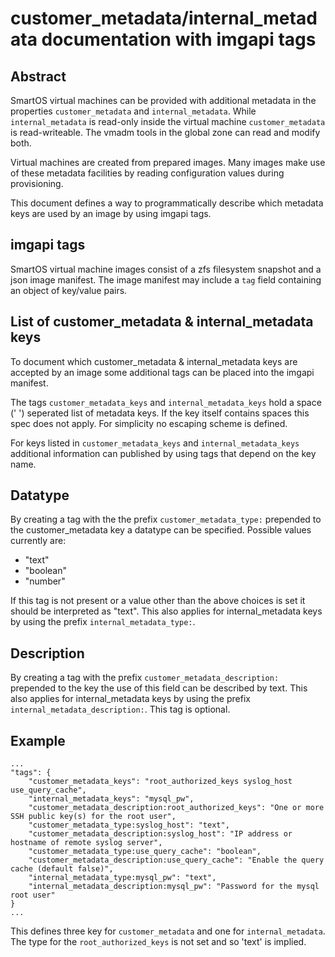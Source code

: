 # customer_metadata/internal_metadata documentation with imgapi tags


## Abstract

SmartOS virtual machines can be provided with additional metadata in the properties  <code>customer_metadata</code> and <code>internal_metadata</code>.
While <code>internal_metadata</code> is read-only inside the virtual machine <code>customer_metadata</code> is read-writeable. The vmadm tools in the global zone can read and modify both.

Virtual machines are created from prepared images. Many images make use of these metadata facilities by reading configuration values during provisioning.

This document defines a way to programmatically describe which metadata keys are used by an image by using imgapi tags.


## imgapi tags

SmartOS virtual machine images consist of a zfs filesystem snapshot and a json image manifest. The image manifest may include a <code>tag</code> field containing an object of key/value pairs.

## List of customer_metadata & internal_metadata keys

To document which customer_metadata & internal_metadata keys are accepted by an image some additional tags can be placed into the imgapi manifest.

The tags <code>customer_metadata_keys</code> and <code>internal_metadata_keys</code> hold a space (' ') seperated list of metadata keys.
If the key itself contains spaces this spec does not apply. For simplicity no escaping scheme is defined.

For keys listed in <code>customer_metadata_keys</code> and <code>internal_metadata_keys</code> additional information can published by using tags that depend on the key name.

## Datatype

By creating a tag with the the prefix <code>customer_metadata_type:</code> prepended to the customer_metadata key a datatype can be specified. Possible values currently are:

- "text"
- "boolean"
- "number"

If this tag is not present or a value other than the above choices is set it should be interpreted as "text". This also applies for internal_metadata keys by using the prefix <code>internal_metadata_type:</code>.

## Description

By creating a tag with the prefix <code>customer_metadata_description:</code> prepended to the key the use of this field can be described by text. This also applies for internal_metadata keys by using the prefix <code>internal_metadata_description:</code>. This tag is optional.

## Example

	...
	"tags": {
	    "customer_metadata_keys": "root_authorized_keys syslog_host use_query_cache",
	    "internal_metadata_keys": "mysql_pw",
	    "customer_metadata_description:root_authorized_keys": "One or more SSH public key(s) for the root user",
	    "customer_metadata_type:syslog_host": "text",
	    "customer_metadata_description:syslog_host": "IP address or hostname of remote syslog server",
	    "customer_metadata_type:use_query_cache": "boolean",
	    "customer_metadata_description:use_query_cache": "Enable the query cache (default false)",
	    "internal_metadata_type:mysql_pw": "text",
	    "internal_metadata_description:mysql_pw": "Password for the mysql root user"
	}
	...

This defines three key for `customer_metadata` and one for `internal_metadata`. The type for the `root_authorized_keys` is not set and so 'text' is implied.